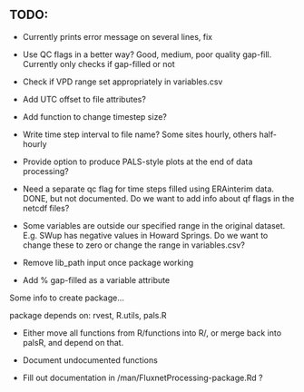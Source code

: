 TODO:
----

- Currently prints error message on several lines, fix

- Use QC flags in a better way? Good, medium, poor quality gap-fill. Currently only checks if gap-filled or not

- Check if VPD range set appropriately in variables.csv

- Add UTC offset to file attributes?

- Add function to change timestep size?

- Write time step interval to file name? Some sites hourly, others half-hourly

- Provide option to produce PALS-style plots at the end of data processing?

- Need a separate qc flag for time steps filled using ERAinterim data. DONE, but not documented. Do we want to add info about qf flags in the netcdf files?

- Some variables are outside our specified range in the original dataset. E.g. SWup has negative values in Howard Springs. Do we want to  change these to zero or change the range in variables.csv?

- Remove lib_path input once package working

- Add % gap-filled as a variable attribute


Some info to create package...

package depends on: rvest, R.utils, pals.R

- Either move all functions from R/functions into R/, or merge back into palsR, and depend on that.

- Document undocumented functions
- Fill out documentation in /man/FluxnetProcessing-package.Rd ?

